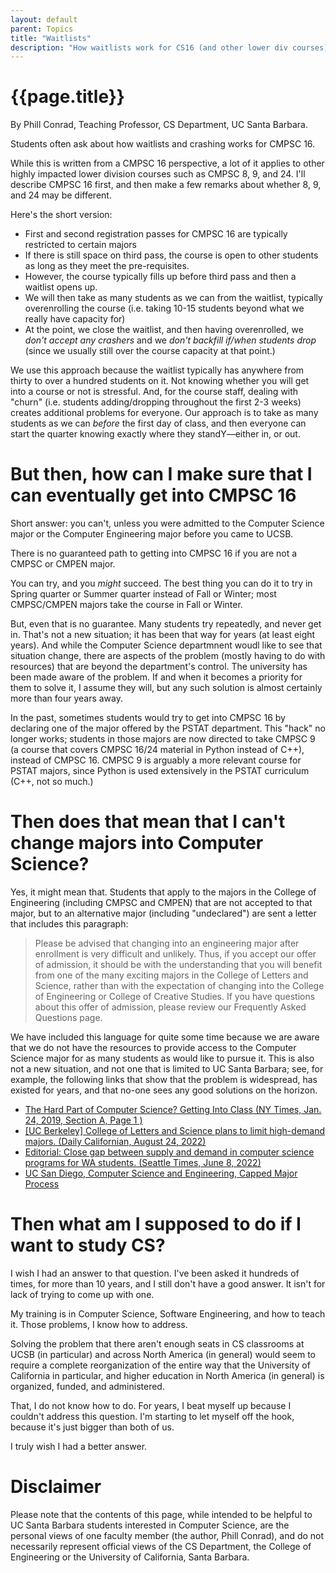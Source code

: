 ```yaml
---
layout: default
parent: Topics
title: "Waitlists"
description: "How waitlists work for CS16 (and other lower div courses)"
---
```


# {{page.title}}

By Phill Conrad, Teaching Professor, CS Department, UC Santa Barbara.



Students often ask about how waitlists and crashing works for CMPSC 16.  

While this is written from a CMPSC 16 perspective, a lot of it applies to other highly impacted lower division courses such as CMPSC 8, 9, and 24.  I'll describe CMPSC 16 first, and then
make a few remarks about whether 8, 9, and 24 may be different.

Here's the short version:
* First and second registration passes for CMPSC 16 are typically restricted to certain majors
* If there is still space on third pass, the course is open to other students as long as they meet the pre-requisites.
* However, the course typically fills up before third pass and then a waitlist opens up.
* We will then take as many students as we can from the waitlist, typically overenrolling the course (i.e. taking 10-15 students beyond what we really have capacity for)
* At the point, we close the waitlist, and then having overenrolled, we *don't accept any crashers* and we *don't backfill if/when students drop* (since we usually still over the course capacity at that point.)

We use this approach because the waitlist typically has anywhere from thirty to over a hundred students on it.  Not knowing whether you will get into a course or not
is stressful.  And, for the course staff, dealing with "churn" (i.e. students adding/dropping throughout the first 2-3 weeks) creates additional problems for everyone.  Our approach is to 
take as many students as we can *before* the first day of class, and then everyone can start the quarter knowing exactly where they standY&mdash;either in, or out.

# But then, how can I make sure that I can eventually get into CMPSC 16

Short answer: you can't, unless you were admitted to the Computer Science major or the Computer Engineering major before you came to UCSB.

There is no guaranteed path to getting into CMPSC 16 if you are not a CMPSC or CMPEN major.  

You can try, and you *might* succeed.  The best thing you can do it to try in Spring quarter or Summer quarter instead of Fall or Winter; most CMPSC/CMPEN majors take the course in Fall or Winter.

But, even that is no guarantee.  Many students try repeatedly, and never get in. That's not a new situation; it has been that way for years (at least eight years).  And while the Computer Science departmnent woudl like to see that
situation change, there are aspects of the problem (mostly having to do with resources) that are beyond the department's control.  The university has been made aware of the problem.  If and when it becomes a priority for them to solve it, I assume they will, but any such solution
is almost certainly more than four years away.

In the past, sometimes students would try to get into CMPSC 16 by declaring one of the major offered by the PSTAT department. This "hack" no longer works; students in those majors are now
directed to take CMPSC 9 (a course that covers CMPSC 16/24 material in Python instead of C++), instead of CMPSC 16.   CMPSC 9 is arguably a more relevant course for PSTAT majors, since Python is used extensively in the PSTAT curriculum (C++, not so much.)

# Then does that mean that I can't change majors into Computer Science?

Yes, it might mean that. Students that apply to the majors in the College of Engineering (including CMPSC and CMPEN) that are not accepted to that major, but to an alternative major
(including "undeclared") are sent a letter that includes this paragraph:

> Please be advised that changing into an engineering major after enrollment is very difficult and unlikely. Thus, if you accept our offer of admission, it should be with the understanding that you will benefit from one of the many exciting majors in the College of Letters and Science, rather than with the expectation of changing into the College of Engineering or College of Creative Studies. If you have questions about this offer of admission, please review our Frequently Asked Questions page.

We have included this language for quite some time because we are aware that we do not have the resources to provide access to the
Computer Science major for as many students as would like to pursue it.   This is also not a new situation, and not one that is limited to UC Santa Barbara; see, for example, the following links that show that the problem is widespread,  has existed for years, and that no-one sees any good solutions on the horizon.

* [The Hard Part of Computer Science? Getting Into Class (NY Times, Jan. 24, 2019, Section A, Page 1 )](https://www.nytimes.com/2019/01/24/technology/computer-science-courses-college.html)
* [[UC Berkeley] College of Letters and Science plans to limit high-demand majors. (Daily Californian, August 24, 2022)](https://www.dailycal.org/2022/08/24/campus-college-of-letters-and-science-plans-to-limit-high-demand-majors)
* [Editorial: Close gap between supply and demand in computer science programs for WA students.  (Seattle Times, June 8, 2022)](https://www.seattletimes.com/opinion/editorials/close-gap-between-supply-and-demand-in-computer-science-programs-for-wa-students/)
* [UC San Diego, Computer Science and Engineering, Capped Major Process](https://cse.ucsd.edu/undergraduate/cse-capped-admissions-program)

# Then what am I supposed to do if I want to study CS?

I wish I had an answer to that question.   I've been asked it hundreds of times, for more than 10 years, and I still don't have a good answer.  It isn't for lack of trying to come up with one.

My training is in Computer Science, Software Engineering, and how to teach it.  Those problems, I know how to address.  

Solving the problem that there aren't enough seats in CS classrooms at UCSB (in particular) and across North America (in general) would seem to require a complete reorganization of the entire way that the University of California in particular, and higher education in North America (in general) is organized, funded, and administered. 

That, I do not know how to do.  For years, I beat myself up because I couldn't address this question.  I'm starting to let myself off the hook, because it's just bigger than both of us.

I truly wish I had a better answer.

# Disclaimer

Please note that the contents of this page, while intended to be helpful to UC Santa Barbara students interested in Computer Science, are the personal views of one faculty member (the author, Phill Conrad), and do not necessarily represent official views of the CS Department, the College of Engineering or the University of California, Santa Barbara.
